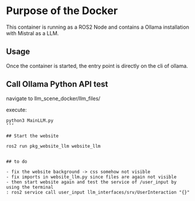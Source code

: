 # Purpose of the Docker

This container is running as a ROS2 Node and contains a Ollama installation with Mistral as a LLM.


## Usage

Once the container is started, the entry point is directly on the cli of ollama.

## Call Ollama Python API test

navigate to llm_scene_docker/llm_files/

execute: 

```python3   
python3 MainLLM.py
’’’

## Start the website

ros2 run pkg_website_llm website_llm 


## to do

- fix the website background -> css somehow not visible
- fix imports in website_llm.py since files are again not visible
- then start website again and test the service of /user_input by using the terminal
: ros2 service call user_input llm_interfaces/srv/UserInteraction "{}"



